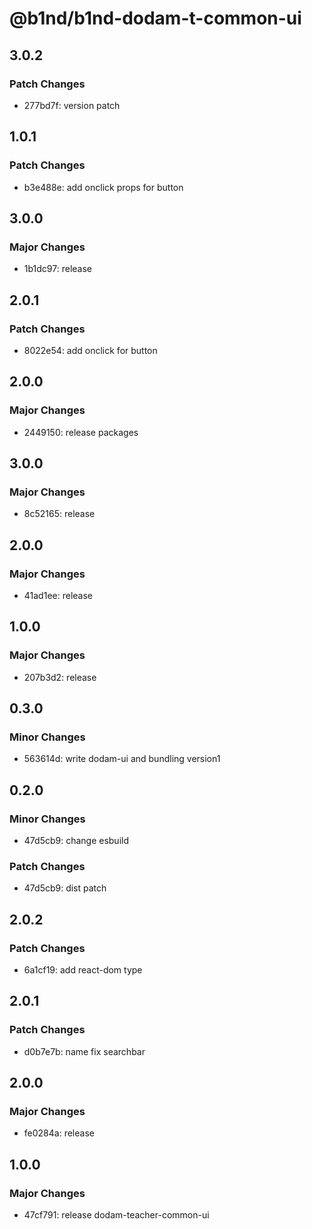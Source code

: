 # @b1nd/b1nd-dodam-t-common-ui

## 3.0.2

### Patch Changes

- 277bd7f: version patch

## 1.0.1

### Patch Changes

- b3e488e: add onclick props for button

## 3.0.0

### Major Changes

- 1b1dc97: release

## 2.0.1

### Patch Changes

- 8022e54: add onclick for button

## 2.0.0

### Major Changes

- 2449150: release packages

## 3.0.0

### Major Changes

- 8c52165: release

## 2.0.0

### Major Changes

- 41ad1ee: release

## 1.0.0

### Major Changes

- 207b3d2: release

## 0.3.0

### Minor Changes

- 563614d: write dodam-ui and bundling version1

## 0.2.0

### Minor Changes

- 47d5cb9: change esbuild

### Patch Changes

- 47d5cb9: dist patch

## 2.0.2

### Patch Changes

- 6a1cf19: add react-dom type

## 2.0.1

### Patch Changes

- d0b7e7b: name fix searchbar

## 2.0.0

### Major Changes

- fe0284a: release

## 1.0.0

### Major Changes

- 47cf791: release dodam-teacher-common-ui
